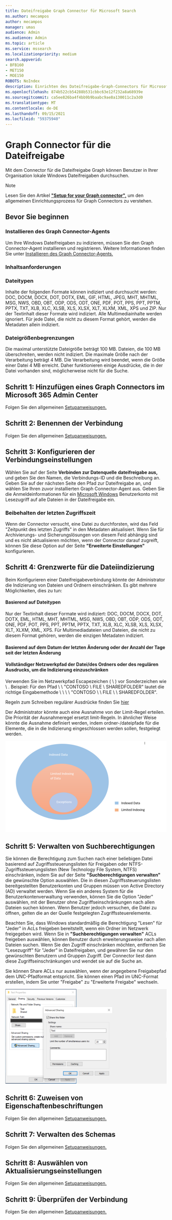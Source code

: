 ```yaml
---
title: Dateifreigabe Graph Connector für Microsoft Search
ms.author: mecampos
author: mecampos
manager: umas
audience: Admin
ms.audience: Admin
ms.topic: article
ms.service: mssearch
ms.localizationpriority: medium
search.appverid:
- BFB160
- MET150
- MOE150
ROBOTS: NoIndex
description: Einrichten des Dateifreigabe-Graph-Connectors für Microsoft Search
ms.openlocfilehash: 874b522cb54288b531cbbc63e12f232a8a68939e
ms.sourcegitcommit: ca5ee826ba4f4bb9b9baabc9ae8a130011c2a3d0
ms.translationtype: MT
ms.contentlocale: de-DE
ms.lasthandoff: 09/15/2021
ms.locfileid: "59375940"
---
```

<!---Previous ms.author: rusamai --->

# <a name="file-share-graph-connector"></a>Graph Connector für die Dateifreigabe

Mit dem Connector für die Dateifreigabe Graph können Benutzer in Ihrer Organisation lokale Windows Dateifreigaben durchsuchen.

> [!NOTE]
> Lesen Sie den Artikel [**"Setup for your Graph connector",**](configure-connector.md) um den allgemeinen Einrichtungsprozess für Graph Connectors zu verstehen.

## <a name="before-you-get-started"></a>Bevor Sie beginnen

### <a name="install-the-graph-connector-agent"></a>Installieren des Graph Connector-Agents

Um Ihre Windows Dateifreigaben zu indizieren, müssen Sie den Graph Connector-Agent installieren und registrieren. Weitere Informationen finden Sie unter [Installieren des Graph Connector-Agents.](graph-connector-agent.md)  

### <a name="content-requirements"></a>Inhaltsanforderungen

### <a name="file-types"></a>Dateitypen

Inhalte der folgenden Formate können indiziert und durchsucht werden: DOC, DOCM, DOCX, DOT, DOTX, EML, GIF, HTML, JPEG, MHT, MHTML, MSG, NWS, OBD, OBT, ODP, ODS, ODT, ONE, PDF, POT, PPS, PPT, PPTM, PPTX, TXT, XLB, XLC, XLSB, XLS, XLSX, XLT, XLXM, XML, XPS und ZIP. Nur der Textinhalt dieser Formate wird indiziert. Alle Multimediainhalte werden ignoriert. Für jede Datei, die nicht zu diesem Format gehört, werden die Metadaten allein indiziert.

### <a name="file-size-limits"></a>Dateigrößenbegrenzungen

Die maximal unterstützte Dateigröße beträgt 100 MB. Dateien, die 100 MB überschreiten, werden nicht indiziert. Die maximale Größe nach der Verarbeitung beträgt 4 MB. Die Verarbeitung wird beendet, wenn die Größe einer Datei 4 MB erreicht. Daher funktionieren einige Ausdrücke, die in der Datei vorhanden sind, möglicherweise nicht für die Suche.

## <a name="step-1-add-a-graph-connector-in-the-microsoft-365-admin-center"></a>Schritt 1: Hinzufügen eines Graph Connectors im Microsoft 365 Admin Center

Folgen Sie den allgemeinen [Setupanweisungen.](./configure-connector.md)
<!---If the above phrase does not apply, delete it and insert specific details for your data source that are different from general setup instructions.-->

## <a name="step-2-name-the-connection"></a>Schritt 2: Benennen der Verbindung

Folgen Sie den allgemeinen [Setupanweisungen.](./configure-connector.md)
<!---If the above phrase does not apply, delete it and insert specific details for your data source that are different from general setup instructions.-->

## <a name="step-3-configure-the-connection-settings"></a>Schritt 3: Konfigurieren der Verbindungseinstellungen

Wählen Sie auf der Seite **Verbinden zur Datenquelle** **dateifreigabe aus,** und geben Sie den Namen, die Verbindungs-ID und die Beschreibung an. Geben Sie auf der nächsten Seite den Pfad zur Dateifreigabe an, und wählen Sie Ihren zuvor installierten Graph Connector-Agent aus. Geben Sie die Anmeldeinformationen für ein [Microsoft Windows](https://microsoft.com/windows) Benutzerkonto mit Lesezugriff auf alle Dateien in der Dateifreigabe ein.

### <a name="preserve-last-access-time"></a>Beibehalten der letzten Zugriffszeit

Wenn der Connector versucht, eine Datei zu durchforsten, wird das Feld "Zeitpunkt des letzten Zugriffs" in den Metadaten aktualisiert. Wenn Sie für Archivierungs- und Sicherungslösungen von diesem Feld abhängig sind und es nicht aktualisieren möchten, wenn der Connector darauf zugreift, können Sie diese Option auf der Seite **"Erweiterte Einstellungen"** konfigurieren.

## <a name="step-4-limits-for-file-indexing"></a>Schritt 4: Grenzwerte für die Dateiindizierung

Beim Konfigurieren einer Dateifreigabeverbindung könnte der Administrator die Indizierung von Dateien und Ordnern einschränken. Es gibt mehrere Möglichkeiten, dies zu tun:

#### <a name="based-on-file-types"></a>Basierend auf Dateitypen

Nur der Textinhalt dieser Formate wird indiziert: DOC, DOCM, DOCX, DOT, DOTX, EML, HTML, MHT, MHTML, MSG, NWS, OBD, OBT, ODP, ODS, ODT, ONE, PDF, POT, PPS, PPT, PPTM, PPTX, TXT, XLB, XLC, XLSB, XLS, XLSX, XLT, XLXM, XML, XPS. Für Multimediadateien und Dateien, die nicht zu diesem Format gehören, werden die einzigen Metadaten indiziert.

#### <a name="based-on-last-modified-date-or-number-of-days-since-last-modification"></a>Basierend auf dem Datum der letzten Änderung oder der Anzahl der Tage seit der letzten Änderung

#### <a name="full-network-path-of-filefolder-or-regular-expression-to-limit-indexing"></a>Vollständiger Netzwerkpfad der Datei/des Ordners oder des regulären Ausdrucks, um die Indizierung einzuschränken 

Verwenden Sie im Netzwerkpfad Escapezeichen ( \\ ) vor Sonderzeichen wie \\ . Beispiel: Für den Pfad \\ \\ "CONTOSO \\ FILE \\ SHAREDFOLDER" lautet die richtige Eingabemethode \\ \\ \\ \\ "CONTOSO \\ \\ FILE \\ \\ SHAREDFOLDER".

Regeln zum Schreiben regulärer Ausdrücke finden Sie [hier](https://docs.microsoft.com/dotnet/standard/base-types/regular-expression-language-quick-reference)

Der Administrator könnte auch eine Ausnahme von der Limit-Regel erteilen. Die Priorität der Ausnahmeregel ersetzt limit-Regeln. In ähnlicher Weise könnte die Ausnahme definiert werden, indem ordner-/dateipfade für die Elemente, die in die Indizierung eingeschlossen werden sollen, festgelegt werden.

![Grenzwerte und Ausnahmen.](media/file-connector/ExclusionRule.png)

## <a name="step-5-manage-search-permissions"></a>Schritt 5: Verwalten von Suchberechtigungen

Sie können die Berechtigung zum Suchen nach einer beliebigen Datei basierend auf Zugriffssteuerungslisten für Freigaben oder NTFS-Zugriffssteuerungslisten (New Technology File System, NTFS) einschränken, indem Sie auf der Seite **"Suchberechtigungen verwalten"** die gewünschte Option auswählen. Die in diesen Zugriffssteuerungslisten bereitgestellten Benutzerkonten und Gruppen müssen von Active Directory (AD) verwaltet werden. Wenn Sie ein anderes System für die Benutzerkontenverwaltung verwenden, können Sie die Option "Jeder" auswählen, mit der Benutzer ohne Zugriffseinschränkungen nach allen Dateien suchen können. Wenn Benutzer jedoch versuchen, die Datei zu öffnen, gelten die an der Quelle festgelegten Zugriffssteuerelemente.

Beachten Sie, dass Windows standardmäßig die Berechtigung "Lesen" für "Jeder" in AcLs freigeben bereitstellt, wenn ein Ordner im Netzwerk freigegeben wird. Wenn Sie in **"Suchberechtigungen verwalten"** ACLs freigeben auswählen, können Benutzer durch erweiterungsweise nach allen Dateien suchen. Wenn Sie den Zugriff einschränken möchten, entfernen Sie "Lesezugriff" für "Jeder" in Dateifreigaben, und gewähren Sie nur den gewünschten Benutzern und Gruppen Zugriff. Der Connector liest dann diese Zugriffseinschränkungen und wendet sie auf die Suche an.

Sie können Share ACLs nur auswählen, wenn der angegebene Freigabepfad dem UNC-Pfadformat entspricht. Sie können einen Pfad im UNC-Format erstellen, indem Sie unter "Freigabe" zu "Erweiterte Freigabe" wechseln.

![Advanced_sharing.](media/file-connector/file-advanced-sharing.png)

## <a name="step-6-assign-property-labels"></a>Schritt 6: Zuweisen von Eigenschaftenbeschriftungen

Folgen Sie den allgemeinen [Setupanweisungen.](./configure-connector.md)
<!---If the above phrase does not apply, delete it and insert specific details for your data source that are different from general setup instructions.-->

## <a name="step-7-manage-schema"></a>Schritt 7: Verwalten des Schemas

Folgen Sie den allgemeinen [Setupanweisungen.](./configure-connector.md)
<!---If the above phrase does not apply, delete it and insert specific details for your data source that are different from general setup instructions.-->

## <a name="step-8-choose-refresh-settings"></a>Schritt 8: Auswählen von Aktualisierungseinstellungen

Folgen Sie den allgemeinen [Setupanweisungen.](./configure-connector.md)
<!---If the above phrase does not apply, delete it and insert specific details for your data source that are different from general setup instructions.-->

## <a name="step-9-review-connection"></a>Schritt 9: Überprüfen der Verbindung

Folgen Sie den allgemeinen [Setupanweisungen.](./configure-connector.md)
<!---If the above phrase does not apply, delete it and insert specific details for your data source that are different from general setup 
instructions.-->

<!---## Troubleshooting-->
<!---Insert troubleshooting recommendations for this data source-->

<!---## Limitations-->
<!---Insert limitations for this data source-->
